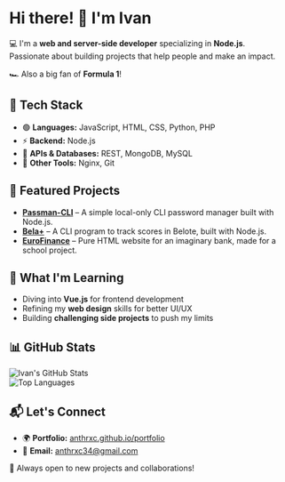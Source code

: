 # Hi there! 👋 I'm Ivan

💻 I'm a **web and server-side developer** specializing in **Node.js**.  
Passionate about building projects that help people and make an impact.  

🏎️ Also a big fan of **Formula 1**!  

## 🔧 Tech Stack
  - 🟢 **Languages:** JavaScript, HTML, CSS, Python, PHP  
  - ⚡ **Backend:** Node.js  
  - 📡 **APIs & Databases:** REST, MongoDB, MySQL  
  - 🚀 **Other Tools:** Nginx, Git  

## 🚀 Featured Projects
  - **[Passman-CLI](https://github.com/anthrxc/passman-cli)** – A simple local-only CLI password manager built with Node.js.    
  - **[Bela+](https://github.com/anthrxc/belaplus)** – A CLI program to track scores in Belote, built with Node.js.  
  - **[EuroFinance](https://github.com/anthrxc/eurofinance)** – Pure HTML website for an imaginary bank, made for a school project.  

## 📖 What I'm Learning  
  - Diving into **Vue.js** for frontend development  
  - Refining my **web design** skills for better UI/UX  
  - Building **challenging side projects** to push my limits  

## 📊 GitHub Stats
![Ivan's GitHub Stats](https://github-readme-stats.vercel.app/api?username=anthrxc&show_icons=true&theme=dark)  
![Top Languages](https://github-readme-stats.vercel.app/api/top-langs/?username=anthrxc&layout=compact&theme=dark)  

## 📬 Let's Connect
  - 🌍 **Portfolio:** [anthrxc.github.io/portfolio](https://anthrxc.github.io/portfolio/)  
  - 📧 **Email:** anthrxc34@gmail.com  


🚀 Always open to new projects and collaborations!
